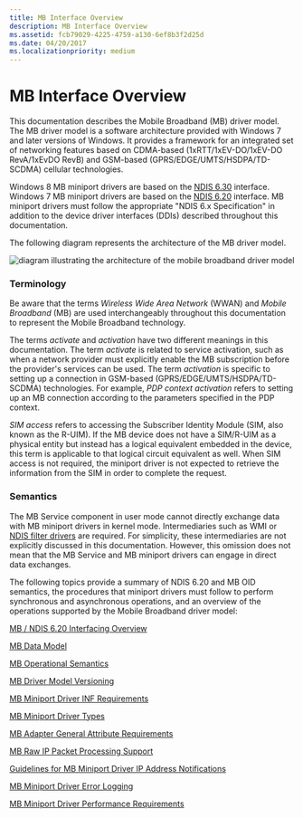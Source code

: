 ```yaml
---
title: MB Interface Overview
description: MB Interface Overview
ms.assetid: fcb79029-4225-4759-a130-6ef8b3f2d25d
ms.date: 04/20/2017
ms.localizationpriority: medium
---
```


# MB Interface Overview


This documentation describes the Mobile Broadband (MB) driver model. The MB driver model is a software architecture provided with Windows 7 and later versions of Windows. It provides a framework for an integrated set of networking features based on CDMA-based (1xRTT/1xEV-DO/1xEV-DO RevA/1xEvDO RevB) and GSM-based (GPRS/EDGE/UMTS/HSDPA/TD-SCDMA) cellular technologies.

Windows 8 MB miniport drivers are based on the [NDIS 6.30](introduction-to-ndis-6-30.md) interface. Windows 7 MB miniport drivers are based on the [NDIS 6.20](introduction-to-ndis-6-20.md) interface. MB miniport drivers must follow the appropriate "NDIS 6.x Specification" in addition to the device driver interfaces (DDIs) described throughout this documentation.

The following diagram represents the architecture of the MB driver model.

![diagram illustrating the architecture of the mobile broadband driver model](images/wwanarchitecture.png)

### Terminology

Be aware that the terms *Wireless Wide Area Network* (WWAN) and *Mobile Broadband* (MB) are used interchangeably throughout this documentation to represent the Mobile Broadband technology.

The terms *activate* and *activation* have two different meanings in this documentation. The term *activate* is related to service activation, such as when a network provider must explicitly enable the MB subscription before the provider's services can be used. The term *activation* is specific to setting up a connection in GSM-based (GPRS/EDGE/UMTS/HSDPA/TD-SCDMA) technologies. For example, *PDP context activation* refers to setting up an MB connection according to the parameters specified in the PDP context.

*SIM access* refers to accessing the Subscriber Identity Module (SIM, also known as the R-UIM). If the MB device does not have a SIM/R-UIM as a physical entity but instead has a logical equivalent embedded in the device, this term is applicable to that logical circuit equivalent as well. When SIM access is not required, the miniport driver is not expected to retrieve the information from the SIM in order to complete the request.

### Semantics

The MB Service component in user mode cannot directly exchange data with MB miniport drivers in kernel mode. Intermediaries such as WMI or [NDIS filter drivers](ndis-filter-drivers2.md) are required. For simplicity, these intermediaries are not explicitly discussed in this documentation. However, this omission does not mean that the MB Service and MB miniport drivers can engage in direct data exchanges.

The following topics provide a summary of NDIS 6.20 and MB OID semantics, the procedures that miniport drivers must follow to perform synchronous and asynchronous operations, and an overview of the operations supported by the Mobile Broadband driver model:

[MB / NDIS 6.20 Interfacing Overview](mb---ndis-6-20-interfacing-overview.md)

[MB Data Model](mb-data-model.md)

[MB Operational Semantics](mb-operational-semantics.md)

[MB Driver Model Versioning](mb-driver-model-versioning.md)

[MB Miniport Driver INF Requirements](mb-miniport-driver-inf-requirements.md)

[MB Miniport Driver Types](mb-miniport-driver-types.md)

[MB Adapter General Attribute Requirements](mb-adapter-general-attribute-requirements.md)

[MB Raw IP Packet Processing Support](mb-raw-ip-packet-processing-support.md)

[Guidelines for MB Miniport Driver IP Address Notifications](guidelines-for-mb-miniport-driver-ip-address-notifications.md)

[MB Miniport Driver Error Logging](mb-miniport-driver-error-logging.md)

[MB Miniport Driver Performance Requirements](mb-miniport-driver-performance-requirements.md)

 

 





